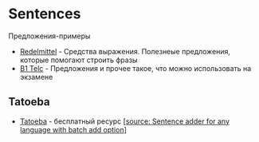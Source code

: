 # Sentences

Предложения-примеры

- [Redelmittel](./redemittel/REDELMITTEL.md) - Средства выражения. Полезнеые предложения, которые помогают строить фразы
- [B1 Telc](./b1-telc/TEMPLATES.md) - Предложения и прочее такое, что можно использовать на экзамене

## Tatoeba

- [Tatoeba](https://tatoeba.org/en/downloads) - бесплатный ресурс [[source: Sentence adder for any language with batch add option](https://ankiweb.net/shared/info/1682655437)]
